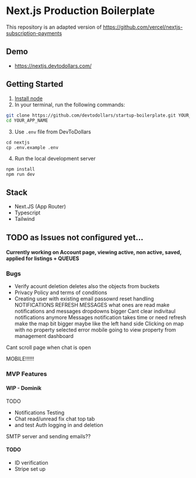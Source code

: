 # Next.js Production Boilerplate

This repository is an adapted version of https://github.com/vercel/nextjs-subscription-payments 

## Demo

- https://nextjs.devtodollars.com/

## Getting Started

1. [Install node](https://nodejs.org/en/download)
2. In your terminal, run the following commands:

```bash
git clone https://github.com/devtodollars/startup-boilerplate.git YOUR_APP_NAME
cd YOUR_APP_NAME
```
3. Use `.env` file from DevToDollars
```
cd nextjs
cp .env.example .env
```
4. Run the local development server
```
npm install
npm run dev
```

## Stack

- Next.JS (App Router)
- Typescript
- Tailwind


## TODO as Issues not configured yet...

#### Currently working on  Account page, viewing active, non active, saved, applied for listings + QUEUES

### Bugs

* Verify acount deletion deletes also the objects from buckets
* Privacy Policy and terms of conditions
* Creating user with existing email 
passowrd reset handling
NOTIFICATIONS REFRESH
MESSAGES what ones are read 
make notifications and messages dropdowns bigger
Cant clear indivitaul notifications anymore
Messages notification takes time or need refresh
make the map bit bigger maybe like the left hand side
Clicking on map with no property selected error
mobile going to view property from management dashboard

Cant scroll page when chat is open


MOBILE!!!!!!


### MVP Features

#### WIP - Dominik

TODO

- Notifications Testing
- Chat read/unread fix chat top tab
- and test Auth logging in and deletion

SMTP server and sending emails??

#### TODO
* ID verification
* Stripe set up 



